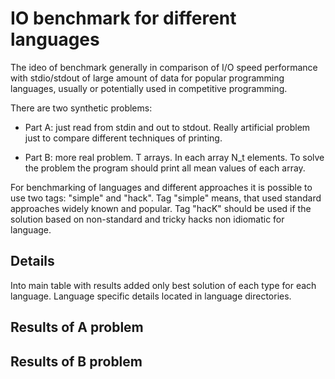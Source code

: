 # IO benchmark for different languages

The ideo of benchmark generally in comparison of I/O speed performance with stdio/stdout of large amount of data for popular programming languages, usually or potentially used in competitive programming.

There are two synthetic problems:
* Part A: just read from stdin and out to stdout. Really artificial problem just to compare different techniques of printing.

* Part B: more real problem. T arrays. In each array N_t elements. To solve the problem the program should print all mean values of each array.

For benchmarking of languages and different approaches it is possible to use two tags: "simple" and "hack".
Tag "simple" means, that used standard approaches widely known and popular.
Tag "hacK" should be used if the solution based on non-standard and tricky hacks non idiomatic for language.

## Details

Into main table with results added only best solution of each type for each language. Language specific details located in language directories.

## Results of A problem

## Results of B problem

